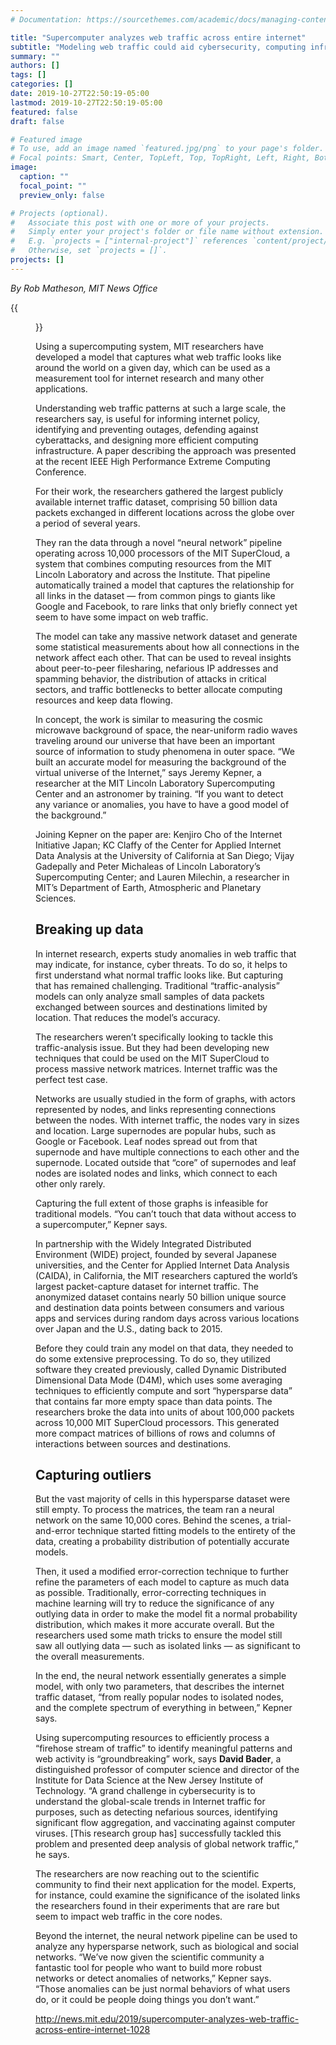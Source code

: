 ```yaml
---
# Documentation: https://sourcethemes.com/academic/docs/managing-content/

title: "Supercomputer analyzes web traffic across entire internet"
subtitle: "Modeling web traffic could aid cybersecurity, computing infrastructure design, Internet policy, and more."
summary: ""
authors: []
tags: []
categories: []
date: 2019-10-27T22:50:19-05:00
lastmod: 2019-10-27T22:50:19-05:00
featured: false
draft: false

# Featured image
# To use, add an image named `featured.jpg/png` to your page's folder.
# Focal points: Smart, Center, TopLeft, Top, TopRight, Left, Right, BottomLeft, Bottom, BottomRight.
image:
  caption: ""
  focal_point: ""
  preview_only: false

# Projects (optional).
#   Associate this post with one or more of your projects.
#   Simply enter your project's folder or file name without extension.
#   E.g. `projects = ["internal-project"]` references `content/project/deep-learning/index.md`.
#   Otherwise, set `projects = []`.
projects: []
---
```


*By Rob Matheson, MIT News Office*

{{<figure src="MIT-Supercomputing_0.jpg" caption="Using a supercomputing system, MIT researchers developed a model that captures what global web traffic could look like on a given day, including previously unseen isolated links (left) that rarely connect but seem to impact core web traffic (right). *Image courtesy of the researchers, edited by MIT News*">}}

Using a supercomputing system, MIT researchers have developed a model that captures what web traffic looks like around the world on a given day, which can be used as a measurement tool for internet research and many other applications.

Understanding web traffic patterns at such a large scale, the researchers say, is useful for informing internet policy, identifying and preventing outages, defending against cyberattacks, and designing more efficient computing infrastructure. A paper describing the approach was presented at the recent IEEE High Performance Extreme Computing Conference.

For their work, the researchers gathered the largest publicly available internet traffic dataset, comprising 50 billion data packets exchanged in different locations across the globe over a period of several years.

They ran the data through a novel “neural network” pipeline operating across 10,000 processors of the MIT SuperCloud, a system that combines computing resources from the MIT Lincoln Laboratory and across the Institute. That pipeline automatically trained a model that captures the relationship for all links in the dataset — from common pings to giants like Google and Facebook, to rare links that only briefly connect yet seem to have some impact on web traffic.  

The model can take any massive network dataset and generate some statistical measurements about how all connections in the network affect each other. That can be used to reveal insights about peer-to-peer filesharing, nefarious IP addresses and spamming behavior, the distribution of attacks in critical sectors, and traffic bottlenecks to better allocate computing resources and keep data flowing.

In concept, the work is similar to measuring the cosmic microwave background of space, the near-uniform radio waves traveling around our universe that have been an important source of information to study phenomena in outer space. “We built an accurate model for measuring the background of the virtual universe of the Internet,” says Jeremy Kepner, a researcher at the MIT Lincoln Laboratory Supercomputing Center and an astronomer by training. “If you want to detect any variance or anomalies, you have to have a good model of the background.”

Joining Kepner on the paper are: Kenjiro Cho of the Internet Initiative Japan; KC Claffy of the Center for Applied Internet Data Analysis at the University of California at San Diego; Vijay Gadepally and Peter Michaleas of Lincoln Laboratory’s Supercomputing Center; and Lauren Milechin, a researcher in MIT’s Department of Earth, Atmospheric and Planetary Sciences.

## Breaking up data ##

In internet research, experts study anomalies in web traffic that may indicate, for instance, cyber threats. To do so, it helps to first understand what normal traffic looks like. But capturing that has remained challenging. Traditional “traffic-analysis” models can only analyze small samples of data packets exchanged between sources and destinations limited by location. That reduces the model’s accuracy.

The researchers weren’t specifically looking to tackle this traffic-analysis issue. But they had been developing new techniques that could be used on the MIT SuperCloud to process massive network matrices. Internet traffic was the perfect test case.

Networks are usually studied in the form of graphs, with actors represented by nodes, and links representing connections between the nodes. With internet traffic, the nodes vary in sizes and location. Large supernodes are popular hubs, such as Google or Facebook. Leaf nodes spread out from that supernode and have multiple connections to each other and the supernode. Located outside that “core” of supernodes and leaf nodes are isolated nodes and links, which connect to each other only rarely.

Capturing the full extent of those graphs is infeasible for traditional models. “You can’t touch that data without access to a supercomputer,” Kepner says.

In partnership with the Widely Integrated Distributed Environment (WIDE) project, founded by several Japanese universities, and the Center for Applied Internet Data Analysis (CAIDA), in California, the MIT researchers captured the world’s largest packet-capture dataset for internet traffic. The anonymized dataset contains nearly 50 billion unique source and destination data points between consumers and various apps and services during random days across various locations over Japan and the U.S., dating back to 2015.

Before they could train any model on that data, they needed to do some extensive preprocessing. To do so, they utilized software they created previously, called Dynamic Distributed Dimensional Data Mode (D4M), which uses some averaging techniques to efficiently compute and sort “hypersparse data” that contains far more empty space than data points. The researchers broke the data into units of about 100,000 packets across 10,000 MIT SuperCloud processors. This generated more compact matrices of billions of rows and columns of interactions between sources and destinations.

## Capturing outliers ##

But the vast majority of cells in this hypersparse dataset were still empty. To process the matrices, the team ran a neural network on the same 10,000 cores. Behind the scenes, a trial-and-error technique started fitting models to the entirety of the data, creating a probability distribution of potentially accurate models.

Then, it used a modified error-correction technique to further refine the parameters of each model to capture as much data as possible. Traditionally, error-correcting techniques in machine learning will try to reduce the significance of any outlying data in order to make the model fit a normal probability distribution, which makes it more accurate overall. But the researchers used some math tricks to ensure the model still saw all outlying data — such as isolated links — as significant to the overall measurements.

In the end, the neural network essentially generates a simple model, with only two parameters, that describes the internet traffic dataset, “from really popular nodes to isolated nodes, and the complete spectrum of everything in between,” Kepner says.

Using supercomputing resources to efficiently process a “firehose stream of traffic” to identify meaningful patterns and web activity is “groundbreaking” work, says **David Bader**, a distinguished professor of computer science and director of the Institute for Data Science at the New Jersey Institute of Technology. “A grand challenge in cybersecurity is to understand the global-scale trends in Internet traffic for purposes, such as detecting nefarious sources, identifying significant flow aggregation, and vaccinating against computer viruses. [This research group has] successfully tackled this problem and presented deep analysis of global network traffic,” he says.

The researchers are now reaching out to the scientific community to find their next application for the model. Experts, for instance, could examine the significance of the isolated links the researchers found in their experiments that are rare but seem to impact web traffic in the core nodes.

Beyond the internet, the neural network pipeline can be used to analyze any hypersparse network, such as biological and social networks. “We’ve now given the scientific community a fantastic tool for people who want to build more robust networks or detect anomalies of networks,” Kepner says. “Those anomalies can be just normal behaviors of what users do, or it could be people doing things you don’t want.”


http://news.mit.edu/2019/supercomputer-analyzes-web-traffic-across-entire-internet-1028
